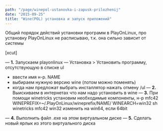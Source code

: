 ```yaml
---
path: "/page/winepol-ustanovka-i-zapusk-prilozhenij"
date: "2015-09-25"
title: "Wine(POL) установка и запуск приложений"
---
```

Общий порядок действий установки программ в PlayOnLinux, про установку PlayOnLinux не расписываю, т.к. она сильно зависит от системы

[xcut]

—  **1.** Запускаем playonlinux
— Установка > Установить программу, отсутствующую в списке
ul
* ввести имя н-р. NAME
* выбираем нужную версию wine (потом можно поменять)
* когда нам предложат выбрать инсталлятор нажать отмену
/ul
—  **2.** Выискиваем в интернетах что нам надо установить в wine
—  **3.** При помощи winetricks установим необходимые компоненты, н-р mfc42 WINEPREFIX=~/.PlayOnLinux/wineprefix/NAME/ WINEARCH=win32 sh winetricks mfc42
win32 изменить на win64, если 64bit

—  **4.** Выполнить файл .exe на этом виртуальном диске
—  **5.** Сделать новый ярлык из этого виртуального диска